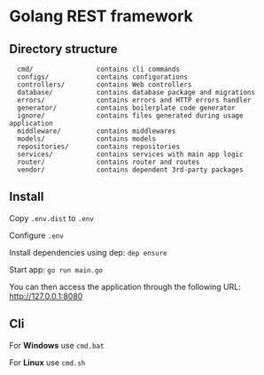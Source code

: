 Golang REST framework
=====================

## Directory structure

      cmd/                contains cli commands
      configs/            contains configurations
      controllers/        contains Web controllers
      database/           contains database package and migrations
      errors/             contains errors and HTTP errors handler
      generator/          contains boilerplate code generator
      ignore/             contains files generated during usage application
      middleware/         contains middlewares
      models/             contains models 
      repositories/       contains repositories 
      services/           contains services with main app logic
      router/             contains router and routes
      vendor/             contains dependent 3rd-party packages


## Install
Copy `.env.dist` to `.env`

Configure `.env`

Install dependencies using dep: `dep ensure`

Start app: `go run main.go`

You can then access the application through the following URL: http://127.0.0.1:8080

## Cli

For **Windows** use `cmd.bat`

For **Linux** use `cmd.sh`